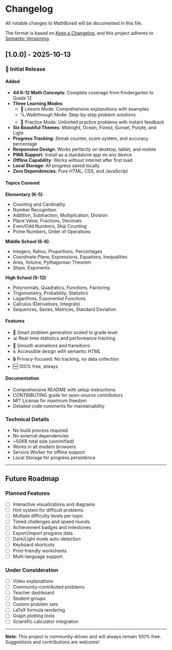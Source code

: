 # Changelog

All notable changes to MathBored will be documented in this file.

The format is based on [Keep a Changelog](https://keepachangelog.com/en/1.0.0/),
and this project adheres to [Semantic Versioning](https://semver.org/spec/v2.0.0.html).

## [1.0.0] - 2025-10-13

### 🎉 Initial Release

#### Added
- **44 K-12 Math Concepts**: Complete coverage from Kindergarten to Grade 12
- **Three Learning Modes**:
  - 📝 Lesson Mode: Comprehensive explanations with examples
  - 🔍 Walkthrough Mode: Step-by-step problem solutions
  - 💪 Practice Mode: Unlimited practice problems with instant feedback
- **Six Beautiful Themes**: Midnight, Ocean, Forest, Sunset, Purple, and Light
- **Progress Tracking**: Streak counter, score system, and accuracy percentage
- **Responsive Design**: Works perfectly on desktop, tablet, and mobile
- **PWA Support**: Install as a standalone app on any device
- **Offline Capability**: Works without internet after first load
- **Local Storage**: All progress saved locally
- **Zero Dependencies**: Pure HTML, CSS, and JavaScript

#### Topics Covered
**Elementary (K-5)**:
- Counting and Cardinality
- Number Recognition
- Addition, Subtraction, Multiplication, Division
- Place Value, Fractions, Decimals
- Even/Odd Numbers, Skip Counting
- Prime Numbers, Order of Operations

**Middle School (6-8)**:
- Integers, Ratios, Proportions, Percentages
- Coordinate Plane, Expressions, Equations, Inequalities
- Area, Volume, Pythagorean Theorem
- Slope, Exponents

**High School (9-12)**:
- Polynomials, Quadratics, Functions, Factoring
- Trigonometry, Probability, Statistics
- Logarithms, Exponential Functions
- Calculus (Derivatives, Integrals)
- Sequences, Series, Matrices, Standard Deviation

#### Features
- 🎯 Smart problem generation scaled to grade level
- 📊 Real-time statistics and performance tracking
- 🎨 Smooth animations and transitions
- ♿ Accessible design with semantic HTML
- 🔒 Privacy-focused: No tracking, no data collection
- 🆓 100% free, always

#### Documentation
- Comprehensive README with setup instructions
- CONTRIBUTING guide for open-source contributors
- MIT License for maximum freedom
- Detailed code comments for maintainability

### Technical Details
- No build process required
- No external dependencies
- ~50KB total size (unminified)
- Works in all modern browsers
- Service Worker for offline support
- Local Storage for progress persistence

---

## Future Roadmap

### Planned Features
- [ ] Interactive visualizations and diagrams
- [ ] Hint system for difficult problems
- [ ] Multiple difficulty levels per topic
- [ ] Timed challenges and speed rounds
- [ ] Achievement badges and milestones
- [ ] Export/import progress data
- [ ] Dark/Light mode auto-detection
- [ ] Keyboard shortcuts
- [ ] Print-friendly worksheets
- [ ] Multi-language support

### Under Consideration
- [ ] Video explanations
- [ ] Community-contributed problems
- [ ] Teacher dashboard
- [ ] Student groups
- [ ] Custom problem sets
- [ ] LaTeX formula rendering
- [ ] Graph plotting tools
- [ ] Scientific calculator integration

---

**Note**: This project is community-driven and will always remain 100% free. Suggestions and contributions are welcome!

